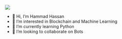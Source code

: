 <img align="center" src="https://github-readme-stats.vercel.app/api/<top-langs>/?username=<hamadhassan3>&theme=<Hacker>" />

- 👋 Hi, I’m Hammad Hassan
- 👀 I’m interested in Blockchain and Machine Learning
- 🌱 I’m currently learning Python
- 💞️ I’m looking to collaborate on Bots



